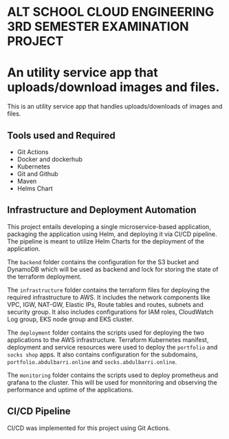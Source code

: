 # ALT SCHOOL CLOUD ENGINEERING 3RD SEMESTER EXAMINATION PROJECT

# An utility service app that uploads/download images and files.

This is an utility service app that handles uploads/downloads of images and files.


## Tools used and Required

* Git Actions
* Docker and dockerhub
* Kubernetes
* Git and Github
* Maven
* Helms Chart


## Infrastructure and Deployment Automation

This project entails developing a single microservice-based application, packaging the application using Helm, and deploying it via CI/CD pipeline. The pipeline is meant to utilize Helm Charts for the deployment of the application.

The `backend` folder contains the configuration for the S3 bucket and DynamoDB which will be used as backend and lock for storing the state of the terraform deployment.

The `infrastructure` folder contains the terraform files for deploying the required infrastructure to AWS. It includes the network components like VPC, IGW, NAT-GW, Elastic IPs, Route tables and routes, subnets and security group. It also includes configurations for IAM roles, CloudWatch Log group, EKS node group and EKS cluster.

The `deployment` folder contains the scripts used for deploying the two applications to the AWS infrastructure. Terraform Kubernetes manifest, deployment and service resources were used to deploy the `portfolio` and `socks shop` apps. It also contains configuration for the subdomains, `portfolio.abdulbarri.online` and `socks.abdulbarri.online`.

The `monitoring` folder contains the scripts used to deploy prometheus and grafana to the cluster. This will be used for monnitoring and observing the performance and uptime of the applications.

## CI/CD Pipeline

CI/CD was implemented for this project using Git Actions.  

